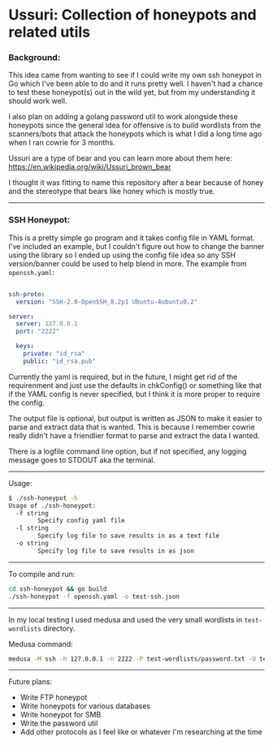 # Ussuri: Collection of honeypots and related utils

### Background:

This idea came from wanting to see if I could write my own ssh honeypot in Go which I've been able to do and it runs pretty well.
I haven't had a chance to test these honeypot(s) out in the wild yet, but from my understanding it should work well.

I also plan on adding a golang password util to work alongside these honeypots since the general idea for offensive is to build
wordlists from the scanners/bots that attack the honeypots which is what I did a long time ago when I ran cowrie for 3 months.

Ussuri are a type of bear and you can learn more about them here: https://en.wikipedia.org/wiki/Ussuri_brown_bear

I thought it was fitting to name this repository after a bear because of honey and the stereotype that bears like honey which is mostly true.

------

### SSH Honeypot:

This is a pretty simple go program and it takes config file in YAML format. I've included an example, but I couldn't figure out how to change the banner using the library so I ended up using the config file idea so any SSH version/banner could be used to help blend in more. The example from `openssh.yaml`:

```yaml

ssh-proto:
  version: "SSH-2.0-OpenSSH_8.2p1 Ubuntu-4ubuntu0.2"

server:
  server: 127.0.0.1
  port: "2222"

  keys:
    private: "id_rsa"
    public: "id_rsa.pub"
```

Currently the yaml is required, but in the future, I might get rid of the requirenment and just use the defaults in chkConfig() or something like that if the YAML config is never specified, but I think it is more proper to require the config.

The output file is optional, but output is written as JSON to make it easier to parse and extract data that is wanted. This is because I remember cowrie really didn't have a friendlier format to parse and extract the data I wanted.

There is a logfile command line option, but if not specified, any logging message goes to STDOUT aka the terminal.

---

Usage:

```bash
$ ./ssh-honeypot -h
Usage of ./ssh-honeypot:
  -f string
        Specify config yaml file
  -l string
        Specify log file to save results in as a text file
  -o string
        Specify log file to save results in as json
```

---

To compile and run:

```bash
cd ssh-honeypot && go build
./ssh-honeypot -f openssh.yaml -o test-ssh.json
```

---

In my local testing I used medusa and used the very small wordlists in `test-wordlists` directory.

Medusa command:

```bash
medusa -M ssh -h 127.0.0.1 -n 2222 -P test-wordlists/password.txt -U test-wordlists/username.txt
```

------

Future plans:

- Write FTP honeypot
- Write honeypots for various databases
- Write honeypot for SMB
- Write the password util
- Add other protocols as I feel like or whatever I'm researching at the time